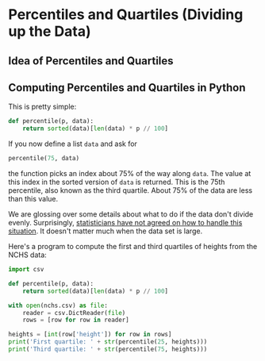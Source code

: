 # Percentiles and Quartiles (Dividing up the Data)

## Idea of Percentiles and Quartiles

## Computing Percentiles and Quartiles in Python

This is pretty simple:

<!--percentile.py-->
```python
def percentile(p, data):
    return sorted(data)[len(data) * p // 100]
```

If you now define a list `data` and ask for

```python
percentile(75, data)
```

the function picks an index about 75% of the way along `data`. The value at this index in the sorted version of `data`
is returned. This is the 75th percentile, also known as the third quartile. About 75% of the data are less than this
value.

We are glossing over some details about what to do if the data don't divide evenly. Surprisingly, [statisticians have
not agreed on how to handle this situation](https://en.wikipedia.org/wiki/Quartile#Computing_methods). It doesn't matter
much when the data set is large.

Here's a program to compute the first and third quartiles of heights from the NCHS data:

<!--heights_quartiles.py-->
```python
import csv

def percentile(p, data):
    return sorted(data)[len(data) * p // 100]

with open(nchs.csv) as file:
    reader = csv.DictReader(file)
    rows = [row for row in reader]

heights = [int(row['height']) for row in rows]
print('First quartile: ' + str(percentile(25, heights)))
print('Third quartile: ' + str(percentile(75, heights)))
```